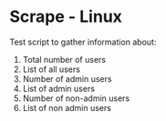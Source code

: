 # Scrape - Linux

Test script to gather information about:

1. Total number of users
2. List of all users
3. Number of admin users
4. List of admin users
5. Number of non-admin users
6. List of non admin users
